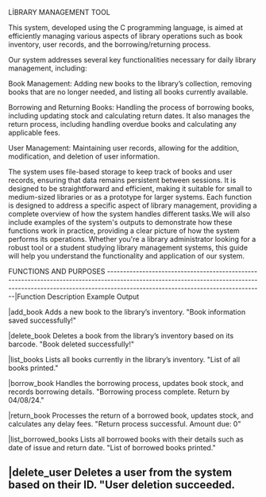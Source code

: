 LİBRARY MANAGEMENT TOOL

This system, developed using the C programming language, is aimed at efficiently managing various aspects of library operations such as book inventory, user records, and the borrowing/returning process.

Our system addresses several key functionalities necessary for daily library management, including:

Book Management: Adding new books to the library’s collection, removing books that are no longer needed, and listing all books currently available.

Borrowing and Returning Books: Handling the process of borrowing books, including updating stock and calculating return dates. It also manages the return process, including handling overdue books and calculating any applicable fees.

User Management: Maintaining user records, allowing for the addition, modification, and deletion of user information.

The system uses file-based storage to keep track of books and user records, ensuring that data remains persistent between sessions. It is designed to be straightforward and efficient, making it suitable for small to medium-sized libraries or as a prototype for larger systems. Each function is designed to address a specific aspect of library management, providing a complete overview of how the system handles different tasks.We will also include examples of the system's outputs to demonstrate how these functions work in practice, providing a clear picture of how the system performs its operations. Whether you're a library administrator looking for a robust tool or a student studying library management systems, this guide will help you understand the functionality and application of our system.

FUNCTIONS AND PURPOSES
-------------------------------------------------------------------------------------------------------------------------------------------------------------------------------------------------------------|Function	                                                  Description	                                                                                 Example Output

|add_book	                                                  Adds a new book to the library’s inventory.	                                                 "Book information saved successfully!"

|delete_book	                                              Deletes a book from the library’s inventory based on its barcode.                            "Book deleted successfully!"

|list_books	                                                Lists all books currently in the library’s inventory.	                                       "List of all books printed."

|borrow_book	                                              Handles the borrowing process, updates book stock, and records borrowing details.            "Borrowing process complete. Return by 04/08/24."

|return_book	                                              Processes the return of a borrowed book, updates stock, and calculates any delay fees.	     "Return process successful. Amount due: 0"

|list_borrowed_books                                       	Lists all borrowed books with their details such as date of issue and return date.	         "List of borrowed books printed."

|delete_user                                               	Deletes a user from the system based on their ID.	                                           "User deletion succeeded.
--------------------------------------------------------------------------------------------------------------------------------------------------------------------------------------------------------------
